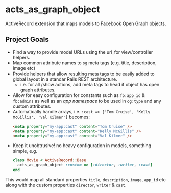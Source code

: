 acts_as_graph_object
====================

ActiveRecord extension that maps models to Facebook Open Graph objects.

## Project Goals
* Find a way to provide model URLs using the url_for view/controller helpers.
* Map common attribute names to `og` meta tags (e.g. title, description, image etc)
* Provide helpers that allow resulting meta tags to be easily added to global layout in a standar Rails REST architecture.
  * i.e. for all /show actions, add meta tags to head if object has open graph attributes.
* Allow for easy configuration for constants such as `fb:app_id` & `fb:admins` as well as an *app namespace* to be used in `og:type` and any custom attributes.
* Automatically handle arrays, i.e. `:cast => ['Tom Cruise', 'Kelly McGillis', 'Val Kilmer']` becomes:
  ```html
  <meta property="my-app:cast" content="Tom Cruise" />
  <meta property="my-app:cast" content="Kelly McGillis" />
  <meta property="my-app:cast" content="Val Kilmer" />
  ```
* Keep it unobtrusive! no heavy configuration in models, something simple, e.g.
  ```ruby
  class Movie < ActiveRecord::Base
    acts_as_graph_object :custom => [:director, :writer, :cast]
  end
  ```
This would map all standard properties `title`, `description`, `image`, `app_id` etc along with the custom properties `director`, `writer` & `cast`.